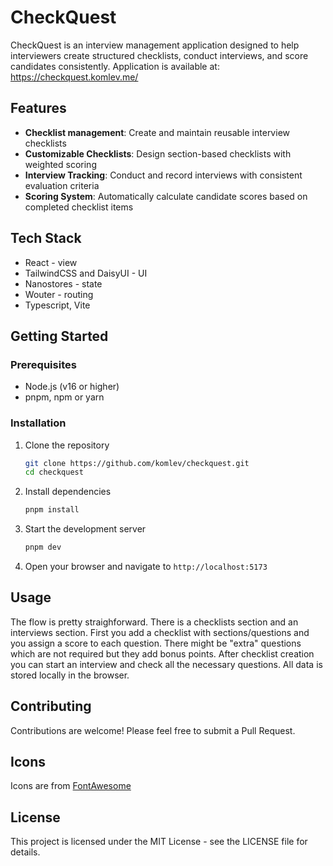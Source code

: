 # CheckQuest

CheckQuest is an interview management application designed to help interviewers create structured checklists, conduct interviews, and score candidates consistently.
Application is available at: https://checkquest.komlev.me/

## Features

- **Checklist management**: Create and maintain reusable interview checklists
- **Customizable Checklists**: Design section-based checklists with weighted scoring
- **Interview Tracking**: Conduct and record interviews with consistent evaluation criteria
- **Scoring System**: Automatically calculate candidate scores based on completed checklist items

## Tech Stack

- React - view
- TailwindCSS and DaisyUI - UI
- Nanostores - state
- Wouter - routing
- Typescript, Vite

## Getting Started

### Prerequisites

- Node.js (v16 or higher)
- pnpm, npm or yarn

### Installation

1. Clone the repository

   ```bash
   git clone https://github.com/komlev/checkquest.git
   cd checkquest
   ```

2. Install dependencies

   ```bash
   pnpm install
   ```

3. Start the development server

   ```bash
   pnpm dev
   ```

4. Open your browser and navigate to `http://localhost:5173`

## Usage

The flow is pretty straighforward. There is a checklists section and an interviews section.
First you add a checklist with sections/questions and you assign a score to each question. There might be "extra" questions which are not required but they add bonus points.
After checklist creation you can start an interview and check all the necessary questions.
All data is stored locally in the browser.

## Contributing

Contributions are welcome! Please feel free to submit a Pull Request.

## Icons
Icons are from [FontAwesome](https://fontawesome.com/)

## License

This project is licensed under the MIT License - see the LICENSE file for details.
